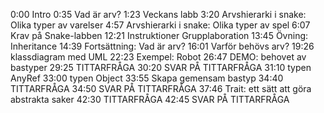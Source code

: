 0:00 Intro
0:35 Vad är arv?
1:23 Veckans labb
3:20 Arvshierarki i snake: Olika typer av varelser
4:57 Arvshierarki i snake: Olika typer av spel
6:07 Krav på Snake-labben
12:21 Instruktioner Grupplaboration
13:45 Övning: Inheritance
14:39 Fortsättning: Vad är arv?
16:01 Varför behövs arv?
19:26 klassdiagram med UML
22:23 Exempel: Robot
26:47 DEMO: behovet av bastyper
29:25 TITTARFRÅGA
30:20 SVAR PÅ TITTARFRÅGA
31:10 typen AnyRef
33:00 typen Object
33:55 Skapa gemensam bastyp
34:40 TITTARFRÅGA
34:50 SVAR PÅ TITTARFRÅGA
37:46 Trait: ett sätt att göra abstrakta saker
42:30 TITTARFRÅGA
42:45 SVAR PÅ TITTARFRÅGA
